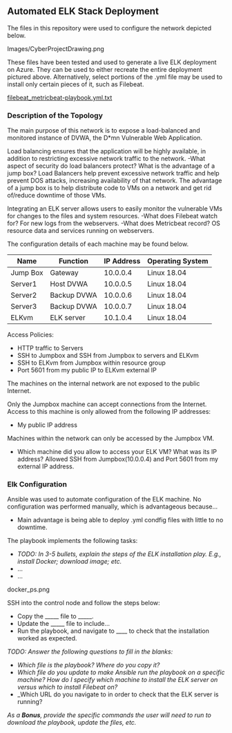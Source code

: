 ## Automated ELK Stack Deployment

The files in this repository were used to configure the network depicted below.

Images/CyberProjectDrawing.png

These files have been tested and used to generate a live ELK deployment on Azure. They can be used to either recreate the entire deployment pictured above. Alternatively, select portions of the .yml file may be used to install only certain pieces of it, such as Filebeat.

  [filebeat_metricbeat-playbook.yml.txt](https://github.com/STLGeist/Cybersecurity-projects/files/7715493/filebeat_metricbeat-playbook.yml.txt)


### Description of the Topology

The main purpose of this network is to expose a load-balanced and monitored instance of DVWA, the D*mn Vulnerable Web Application.

Load balancing ensures that the application will be highly available, in addition to restricting excessive network traffic to the network.
-What aspect of security do load balancers protect? What is the advantage of a jump box? Load Balancers help prevent excessive network traffic and help prevent DOS attacks, increasing availability of that network. The advantage of a jump box is to help distribute code to VMs on a network and get rid of/reduce downtime of those VMs.

Integrating an ELK server allows users to easily monitor the vulnerable VMs for changes to the files and system resources.
-What does Filebeat watch for? For new logs from the webservers.
-What does Metricbeat record? OS resource data and services running on webservers.

The configuration details of each machine may be found below.

| Name     | Function   | IP Address | Operating System |
|----------|------------|------------|------------------|
| Jump Box | Gateway    | 10.0.0.4   | Linux 18.04      |
| Server1  | Host DVWA  | 10.0.0.5   | Linux 18.04      |
| Server2  | Backup DVWA| 10.0.0.6   | Linux 18.04      |
| Server3  | Backup DVWA| 10.0.0.7   | Linux 18.04      |
| ELKvm    | ELK server | 10.1.0.4   | Linux 18.04      |

Access Policies:
- HTTP traffic to Servers
- SSH to Jumpbox and SSH from Jumpbox to servers and ELKvm
- SSH to ELKvm from Jumpbox within resource group
- Port 5601 from my public IP to ELKvm external IP


The machines on the internal network are not exposed to the public Internet. 

Only the Jumpbox machine can accept connections from the Internet. Access to this machine is only allowed from the following IP addresses:
- My public IP address

Machines within the network can only be accessed by the Jumpbox VM.
- Which machine did you allow to access your ELK VM? What was its IP address? Allowed SSH from Jumpbox(10.0.0.4) and Port 5601 from my external IP address.

### Elk Configuration

Ansible was used to automate configuration of the ELK machine. No configuration was performed manually, which is advantageous because...
- Main advantage is being able to deploy .yml condfig files with little to no downtime.

The playbook implements the following tasks:
- _TODO: In 3-5 bullets, explain the steps of the ELK installation play. E.g., install Docker; download image; etc._
- ...
- ...

docker_ps.png
 

SSH into the control node and follow the steps below:
- Copy the _____ file to _____.
- Update the _____ file to include...
- Run the playbook, and navigate to ____ to check that the installation worked as expected.

_TODO: Answer the following questions to fill in the blanks:_
- _Which file is the playbook? Where do you copy it?_
- _Which file do you update to make Ansible run the playbook on a specific machine? How do I specify which machine to install the ELK server on versus which to install Filebeat on?_
- _Which URL do you navigate to in order to check that the ELK server is running?

_As a **Bonus**, provide the specific commands the user will need to run to download the playbook, update the files, etc._

